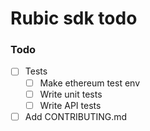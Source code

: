 # Rubic sdk todo

### Todo

- [ ] Tests
  - [ ] Make ethereum test env  
  - [ ] Write unit tests
  - [ ] Write API tests
- [ ] Add CONTRIBUTING.md
